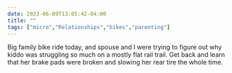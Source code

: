 ---date: 2023-06-09T13:05:42-04:00title: ""tags: ["micro","Relationships","bikes","parenting"]---Big family bike ride today, and spouse and I were trying to figure out why kiddo was struggling so much on a mostly flat rail trail. Get back and learn that her brake pads were broken and slowing her rear tire the whole time.